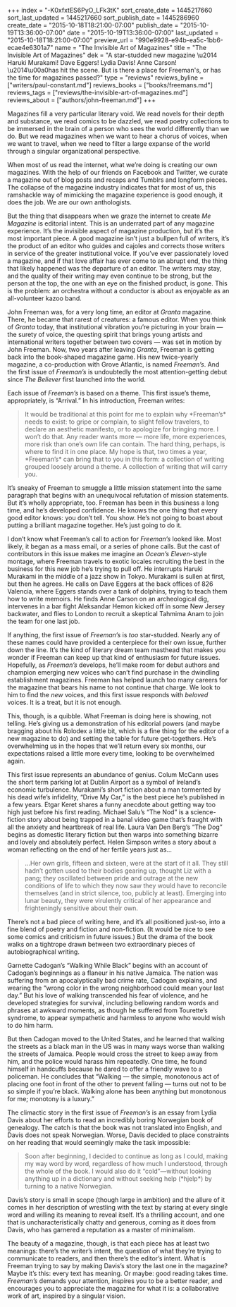 +++
index = "-K0xfxtES6PyO_LFk3tK"
sort_create_date = 1445217660
sort_last_updated = 1445217660
sort_publish_date = 1445286960
create_date = "2015-10-18T18:21:00-07:00"
publish_date = "2015-10-19T13:36:00-07:00"
date = "2015-10-19T13:36:00-07:00"
last_updated = "2015-10-18T18:21:00-07:00"
preview_url = "990e9928-e94b-ea5c-1bb6-ecae4e6301a7"
name = "The Invisible Art of Magazines"
title = "The Invisible Art of Magazines"
dek = "A star-studded new magazine \u2014 Haruki Murakami! Dave Eggers! Lydia Davis! Anne Carson! \u2014\u00a0has hit the scene. But is there a place for Freeman's, or has the time for magazines passed?"
type = "reviews"
reviews_byline = ["writers/paul-constant.md"]
reviews_books = ["books/freemans.md"]
reviews_tags = ["reviews/the-invisible-art-of-magazines.md"]
reviews_about = ["authors/john-freeman.md"]
+++

Magazines fill a very particular literary void. We read novels for their depth and substance, we read comics to be dazzled, we read poetry collections to be immersed in the brain of a person who sees the world differently than we do. But we read magazines when we want to hear a chorus of voices, when we want to travel, when we need to filter a large expanse of the world through a singular organizational perspective.

When most of us read the internet, what we’re doing is creating our own magazines. With the help of our friends on Facebook and Twitter, we curate a magazine out of blog posts and recaps and Tumblrs and longform pieces. The collapse of the magazine industry indicates that for most of us, this ramshackle way of mimicking the magazine experience is good enough, it does the job. We are our own anthologists.

But the thing that disappears when we graze the internet to create *Me Magazine* is editorial intent. This is an underrated part of any magazine experience. It’s the invisible aspect of magazine production, but it’s the most important piece. A good magazine isn’t just a bullpen full of writers, it’s the product of an editor who guides and cajoles and corrects those writers in service of the greater institutional voice. If you’ve ever passionately loved a magazine, and if that love affair has ever come to an abrupt end, the thing that likely happened was the departure of an editor. The writers may stay, and the quality of their writing may even continue to be strong, but the person at the top, the one with an eye on the finished product, is gone. This is the problem: an orchestra without a conductor is about as enjoyable as an all-volunteer kazoo band.

<div class="break"></div>

John Freeman was, for a very long time, an editor at *Granta* magazine. There, he became that rarest of creatures: a famous editor. When you think of *Granta* today, that institutional vibration you’re picturing in your brain — the surety of voice, the questing spirit that brings young artists and international writers together between two covers — was set in motion by John Freeman. Now, two years after leaving *Granta*, Freeman is getting back into the book-shaped magazine game. His new twice-yearly magazine, a co-production with Grove Atlantic, is named *Freeman’s*. And the first issue of *Freeman’s* is undoubtedly the most attention-getting debut since *The Believer* first launched into the world.

Each issue of *Freeman’s* is based on a theme. This first issue’s theme, appropriately, is “Arrival.” In his introduction, Freeman writes:

<blockquote>It would be traditional at this point for me to explain why *Freeman’s* needs to exist: to gripe or complain, to slight fellow travelers, to declare an aesthetic manifesto, or to apologize for bringing more. I won’t do that. Any reader wants more — more life, more experiences, more risk than one’s own life can contain. The hard thing, perhaps, is where to find it in one place. My hope is that, two times a year, *Freeman’s* can bring that to you in this form: a collection of writing grouped loosely around a theme. A collection of writing that will carry you.</blockquote>

It’s sneaky of Freeman to smuggle a little mission statement into the same paragraph that begins with an unequivocal refutation of mission statements. But it’s wholly appropriate, too. Freeman has been in this business a long time, and he’s developed confidence. He knows the one thing that every good editor knows: you don’t tell. You show. He’s not going to boast about putting a brilliant magazine together. He’s just going to do it.

I don’t know what Freeman’s call to action for *Freeman’s* looked like. Most likely, it began as a mass email, or a series of phone calls. But the cast of contributors in this issue makes me imagine an *Ocean’s Eleven*-style montage, where Freeman travels to exotic locales recruiting the best in the business for this new job he’s trying to pull off. He interrupts Haruki Murakami in the middle of a jazz show in Tokyo. Murakami is sullen at first, but then he agrees. He calls on Dave Eggers at the back offices of 826 Valencia, where Eggers stands over a tank of dolphins, trying to teach them how to write memoirs. He finds Anne Carson on an archeological dig, intervenes in a bar fight Aleksandar Hemon kicked off in some New Jersey backwater, and flies to London to recruit a skeptical Tahmima Anam to join the team for one last job.

If anything, the first issue of *Freeman’s* is *too* star-studded. Nearly any of these names could have provided a centerpiece for their own issue, further down the line. It’s the kind of literary dream team masthead that makes you wonder if Freeman can keep up that kind of enthusiasm for future issues. Hopefully, as *Freeman’s* develops, he’ll make room for debut authors and champion emerging new voices who can’t find purchase in the dwindling establishment magazines. Freeman has helped launch too many careers for the magazine that bears his name to not continue that charge. We look to him to find the *new* voices, and this first issue responds with *beloved* voices. It is a treat, but it is not enough.

This, though, is a quibble. What Freeman is doing here is showing, not telling. He’s giving us a demonstration of his editorial powers (and maybe bragging about his Rolodex a little bit, which is a fine thing for the editor of a new magazine to do) and setting the table for future get-togethers. He’s overwhelming us in the hopes that we’ll return every six months, our expectations raised a little more every time, looking to be overwhelmed again.

<div class="break"></div>

This first issue represents an abundance of genius. Colum McCann uses the short term parking lot at Dublin Airport as a symbol of Ireland’s economic turbulence. Murakami’s short fiction about a man tormented by his dead wife’s infidelity, “Drive My Car,” is the best piece he’s published in a few years. Etgar Keret shares a funny anecdote about getting way too high just before his first reading. Michael Salu’s “The Nod” is a science-fiction story about being trapped in a banal video game that’s fraught with all the anxiety and heartbreak of real life. Laura Van Den Berg’s “The Dog” begins as domestic literary fiction but then warps into something bizarre and lovely and absolutely perfect. Helen Simpson writes a story about a woman reflecting on the end of her fertile years just as…

<blockquote>…Her own girls, fifteen and sixteen, were at the start of it all. They still hadn’t gotten used to their bodies gearing up, thought Liz with a pang; they oscillated between pride and outrage at the new conditions of life to which they now saw they would have to reconcile themselves (and in strict silence, too, publicly at least). Emerging into lunar beauty, they were virulently critical of her appearance and frighteningly sensitive about their own.</blockquote>

There’s not a bad piece of writing here, and it’s all positioned just-so, into a fine blend of poetry and fiction and non-fiction. (It would be nice to see some comics and criticism in future issues.) But the drama of the book walks on a tightrope drawn between two extraordinary pieces of autobiographical writing. 

Garnette Cadogan’s “Walking While Black” begins with an account of Cadogan’s beginnings as a flaneur in his native Jamaica. The nation was suffering from an apocalyptically bad crime rate, Cadogan explains, and wearing the “wrong color in the wrong neighborhood could mean your last day.” But his love of walking transcended his fear of violence, and he developed strategies for survival, including bellowing random words and phrases at awkward moments, as though he suffered from Tourette’s syndrome, to appear sympathetic and harmless to anyone who would wish to do him harm.

But then Cadogan moved to the United States, and he learned that walking the streets as a black man in the US was in many ways worse than walking the streets of Jamaica. People would cross the street to keep away from him, and the police would harass him repeatedly. One time, he found himself in handcuffs because he dared to offer a friendly wave to a policeman. He concludes that “Walking — the simple, monotonous act of placing one foot in front of the other to prevent falling — turns out not to be so simple if you’re black. Walking alone has been anything but monotonous for me; monotony is a luxury.”

The climactic story in the first issue of *Freeman’s* is an essay from Lydia Davis about her efforts to read an incredibly boring Norwegian book of genealogy. The catch is that the book was not translated into English, and Davis does not speak Norwegian. Worse, Davis decided to place constraints on her reading that would seemingly make the task impossible:

<blockquote>Soon after beginning, I decided to continue as long as I could, making my way word by word, regardless of how much I understood, through the whole of the book. I would also do it “cold”—without looking anything up in a dictionary and without seeking help (*hjelp*) by turning to a native Norwegian.</blockquote>

Davis’s story is small in scope (though large in ambition) and the allure of it comes in her description of wrestling with the text by staring at every single word and willing its meaning to reveal itself. It’s a thrilling account, and one that is uncharacteristically chatty and generous, coming as it does from Davis, who has garnered a reputation as a master of minimalism.

The beauty of a magazine, though, is that each piece has at least two meanings: there’s the writer’s intent, the question of what they’re trying to communicate to readers, and then there’s the editor’s intent. What is Freeman trying to say by making Davis’s story the last one in the magazine? Maybe it’s this: every text has meaning. Or maybe: good reading takes time. *Freeman’s* demands your attention, inspires you to be a better reader, and encourages you to appreciate the magazine for what it is: a collaborative work of art, inspired by a singular vision. 